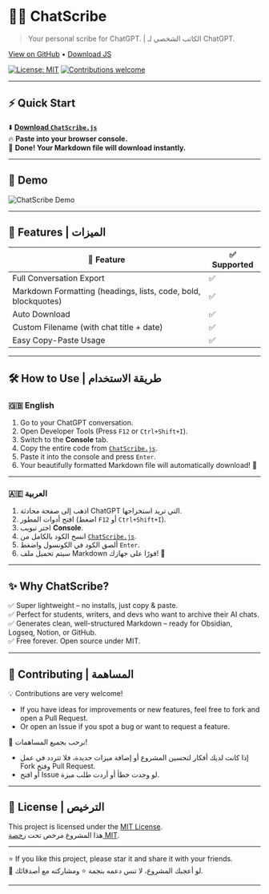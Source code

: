 # 📜✨ ChatScribe
> Your personal scribe for ChatGPT. | الكاتب الشخصي لـ ChatGPT.

[View on GitHub](https://github.com/seif4d/ChatScribe) • [Download JS](https://raw.githubusercontent.com/seif4d/ChatScribe/script.js)

[![License: MIT](https://img.shields.io/badge/License-MIT-yellow.svg)](https://opensource.org/licenses/MIT)
[![Contributions welcome](https://img.shields.io/badge/contributions-welcome-brightgreen.svg?style=flat)](https://github.com/seif4d/ChatScribe/pulls)

---

## ⚡ Quick Start

⬇️ **[Download `ChatScribe.js`](https://raw.githubusercontent.com/seif4d/ChatScribe/main/ChatScribe.js)**  
🔥 **Paste into your browser console.**  
🎉 **Done! Your Markdown file will download instantly.**

---

## 🎥 Demo

![ChatScribe Demo](https://raw.githubusercontent.com/seif4d/ChatScribe/main/demo.gif)
<!-- ✨ Tip: add a PNG screenshot too if you want -->

---

## 🚀 Features | الميزات

| 🚀 Feature                     | ✅ Supported |
|--------------------------------|-------------|
| Full Conversation Export       | ✅           |
| Markdown Formatting (headings, lists, code, bold, blockquotes) | ✅ |
| Auto Download                  | ✅           |
| Custom Filename (with chat title + date)    | ✅ |
| Easy Copy-Paste Usage           | ✅ |

---

## 🛠️ How to Use | طريقة الاستخدام

### 🇬🇧 English

1. Go to your ChatGPT conversation.
2. Open Developer Tools (Press `F12` or `Ctrl+Shift+I`).
3. Switch to the **Console** tab.
4. Copy the entire code from [`ChatScribe.js`](https://raw.githubusercontent.com/seif4d/ChatScribe/main/ChatScribe.js).
5. Paste it into the console and press `Enter`.
6. Your beautifully formatted Markdown file will automatically download! 🎉

---

### 🇦🇪 العربية

1. اذهب إلى صفحة محادثة ChatGPT التي تريد استخراجها.
2. افتح أدوات المطور (اضغط `F12` أو `Ctrl+Shift+I`).
3. اختر تبويب **Console**.
4. انسخ الكود بالكامل من [`ChatScribe.js`](https://raw.githubusercontent.com/seif4d/ChatScribe/main/ChatScribe.js).
5. ألصق الكود في الكونسول واضغط `Enter`.
6. سيتم تحميل ملف Markdown فورًا على جهازك! 🎉

---

## ✨ Why ChatScribe?

✅ Super lightweight – no installs, just copy & paste.  
✅ Perfect for students, writers, and devs who want to archive their AI chats.  
✅ Generates clean, well-structured Markdown – ready for Obsidian, Logseq, Notion, or GitHub.  
✅ Free forever. Open source under MIT.

---

## 🤝 Contributing | المساهمة

💡 Contributions are very welcome!  
- If you have ideas for improvements or new features, feel free to fork and open a Pull Request.  
- Or open an Issue if you spot a bug or want to request a feature.

🚀 نرحب بجميع المساهمات!  
- إذا كانت لديك أفكار لتحسين المشروع أو إضافة ميزات جديدة، فلا تتردد في عمل Fork وفتح Pull Request.  
- أو افتح Issue لو وجدت خطأ أو أردت طلب ميزة.

---

## 📜 License | الترخيص

This project is licensed under the [MIT License](LICENSE).  
هذا المشروع مرخص تحت [رخصة MIT](LICENSE).

---

⭐️ If you like this project, please star it and share it with your friends.  
🌙 لو أعجبك المشروع، لا تنس دعمه بنجمة ⭐️ ومشاركته مع أصدقائك.

---
